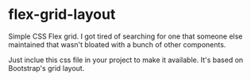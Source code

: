 # flex-grid-layout
Simple CSS Flex grid.  I got tired of searching for one that someone else maintained that wasn't bloated with a bunch of other components.

Just inclue this css file in your project to make it available.  It's based on Bootstrap's grid layout.
